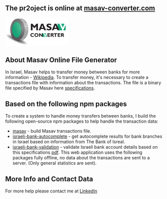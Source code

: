 ## The pr2oject is online at [masav-converter.com](https://masav-converter.com/)
<img alt="Big Logo" style="background:white" src="/public/LogoBig.svg" alt="drawing" width="200"/>

## About Masav Online File Generator
In Israel, Masav helps to transfer money between banks for more information - [Wikipedia](https://he.wikipedia.org/wiki/%D7%9E%D7%A8%D7%9B%D7%96_%D7%A1%D7%9C%D7%99%D7%A7%D7%94_%D7%91%D7%A0%D7%A7%D7%90%D7%99). To transfer money, it's necessary to create a transactions file with information about the transactions. The file is a binary file specified by Masav here [specifications](https://www.masav.co.il/ts_download).

## Based on the following npm packages
To create a system to handle money transfers between banks, I build the following open-source npm packages to help handle the transaction data:
- [masav](https://www.npmjs.com/package/masav) - build Masav transactions file.
- [israeli-bank-autocomplete](https://www.npmjs.com/package/israeli-bank-autocomplete) - get autocomplete results for bank branches in Israel based on information from The Bank of Isreal.
- [israeli-bank-validation](https://www.npmjs.com/package/israeli-bank-validation) - validate Israeli bank account details based on this specifications [pdf](https://www.masav.co.il/media/1982/bdikat_hukiot_heshbon_msv.pdf).
This web application uses the following packages fully offline, no data about the transactions are sent to a server. (Only general statistics are sent).

## More Info and Contact Data
For more help please contact me at [LinkedIn](https://www.linkedin.com/in/elisha-mayer-527146153/)
